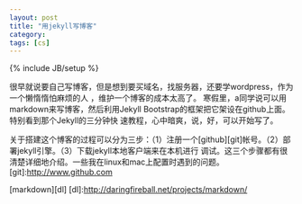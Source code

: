 ```yaml
---
layout: post
title: "用jekyll写博客"
category: 
tags: [cs]
---
```

{% include JB/setup %}
   
很早就说要自己写博客，但是想到要买域名，找服务器，还要学wordpress，作为一个懒惰惰怕麻烦的人 ，维护一个博客的成本太高了。
寒假里，a同学说可以用markdown来写博客，然后利用Jekyll Bootstrap的框架把它架设在github上面。特别看到那个Jekyll的三分钟快
速教程，心中暗爽，说，好，可以开始写了。

关于搭建这个博客的过程可以分为三步：（1）注册一个[github][git]帐号。（2）部署jekyll引擎。（3）下载jekyll本地客户端来在本机进行
调试。这三个步骤都有很清楚详细地介绍。一些我在linux和mac上配置时遇到的问题。
[git]:http://www.github.com

[markdown][dl]
[dl]:http://daringfireball.net/projects/markdown/
